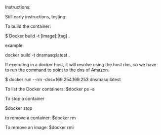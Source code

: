 Instructions:

Still early instructions, testing:

To build the container:

$ Docker build -t [image]:[tag] .

example:

docker build -t dnsmasq:latest .

If executing in a docker host, it will resolve using the host dns, so we have to run the command to point to the dns of Amazon.

$ docker run --rm -dns=169.254.169.253  dnsmasq:latest

To list the Docker containers:
$docker ps -a

To stop a container

$docker stop <container-id>

to remove a container:
$docker rm <container-id>

To remove an image:
$docker rmi <image-id>